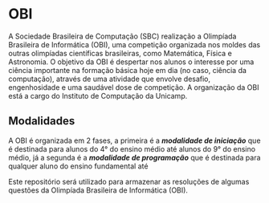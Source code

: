 # OBI

A Sociedade Brasileira de Computação (SBC) realização a Olimpíada Brasileira de Informática (OBI), uma competição organizada nos moldes das outras olimpíadas científicas brasileiras, como Matemática, Física e Astronomia.
O objetivo da OBI é despertar nos alunos o interesse por uma ciência importante na formação básica hoje em dia (no caso, ciência da computação), através de uma atividade que envolve desafio, engenhosidade e uma saudável dose de competição. A organização da OBI está a cargo do Instituto de Computação da Unicamp.

## Modalidades

A OBI é organizada em 2 fases, a primeira é a **_modalidade de iniciação_** que é destinada para alunos do 4° do ensino médio até alunos do 9° do ensino médio, já a segunda é a **_modalidade de programação_** que é destinada para qualquer aluno do ensino fundamental até

Este repositório será utilizado para armazenar as resoluções de algumas questões da Olimpíada Brasileira de Informática (OBI).

